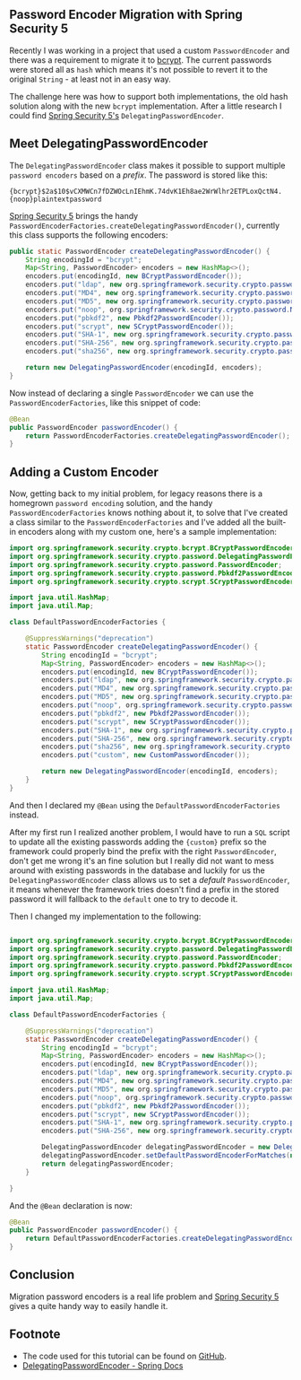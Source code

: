 Password Encoder Migration with Spring Security 5
---

Recently I was working in a project that used a custom `PasswordEncoder` and there was a requirement to migrate it to 
[bcrypt](https://en.wikipedia.org/wiki/Bcrypt). The current passwords were stored all as `hash` which means it's not
possible to revert it to the original `String` - at least not in an easy way.

The challenge here was how to support both implementations, the old hash solution along with the new `bcrypt` 
implementation. After a little research I could find [Spring Security 5's](https://spring.io/projects/spring-security) 
`DelegatingPasswordEncoder`.

## Meet DelegatingPasswordEncoder

The `DelegatingPasswordEncoder` class makes it possible to support multiple `password encoders` based on a *prefix*. The
password is stored like this:

```text
{bcrypt}$2a$10$vCXMWCn7fDZWOcLnIEhmK.74dvK1Eh8ae2WrWlhr2ETPLoxQctN4.
{noop}plaintextpassword
``` 

[Spring Security 5](https://spring.io/projects/spring-security) brings the handy `PasswordEncoderFactories.createDelegatingPasswordEncoder()`,
currently this class supports the following encoders:

```java
public static PasswordEncoder createDelegatingPasswordEncoder() {
	String encodingId = "bcrypt";
	Map<String, PasswordEncoder> encoders = new HashMap<>();
	encoders.put(encodingId, new BCryptPasswordEncoder());
	encoders.put("ldap", new org.springframework.security.crypto.password.LdapShaPasswordEncoder());
	encoders.put("MD4", new org.springframework.security.crypto.password.Md4PasswordEncoder());
	encoders.put("MD5", new org.springframework.security.crypto.password.MessageDigestPasswordEncoder("MD5"));
	encoders.put("noop", org.springframework.security.crypto.password.NoOpPasswordEncoder.getInstance());
	encoders.put("pbkdf2", new Pbkdf2PasswordEncoder());
	encoders.put("scrypt", new SCryptPasswordEncoder());
	encoders.put("SHA-1", new org.springframework.security.crypto.password.MessageDigestPasswordEncoder("SHA-1"));
	encoders.put("SHA-256", new org.springframework.security.crypto.password.MessageDigestPasswordEncoder("SHA-256"));
	encoders.put("sha256", new org.springframework.security.crypto.password.StandardPasswordEncoder());

	return new DelegatingPasswordEncoder(encodingId, encoders);
}
``` 

Now instead of declaring a single `PasswordEncoder` we can use the `PasswordEncoderFactories`, like this snippet of code:

```java
@Bean
public PasswordEncoder passwordEncoder() {
    return PasswordEncoderFactories.createDelegatingPasswordEncoder();
}
```

## Adding a Custom Encoder

Now, getting back to my initial problem, for legacy reasons there is a homegrown `password encoding` solution, and the
handy `PasswordEncoderFactories` knows nothing about it, to solve that I've created a class similar to the 
`PasswordEncoderFactories` and I've added all the built-in encoders along with my custom one, here's a sample implementation:

```java
import org.springframework.security.crypto.bcrypt.BCryptPasswordEncoder;
import org.springframework.security.crypto.password.DelegatingPasswordEncoder;
import org.springframework.security.crypto.password.PasswordEncoder;
import org.springframework.security.crypto.password.Pbkdf2PasswordEncoder;
import org.springframework.security.crypto.scrypt.SCryptPasswordEncoder;

import java.util.HashMap;
import java.util.Map;

class DefaultPasswordEncoderFactories {

    @SuppressWarnings("deprecation")
    static PasswordEncoder createDelegatingPasswordEncoder() {
        String encodingId = "bcrypt";
        Map<String, PasswordEncoder> encoders = new HashMap<>();
        encoders.put(encodingId, new BCryptPasswordEncoder());
        encoders.put("ldap", new org.springframework.security.crypto.password.LdapShaPasswordEncoder());
        encoders.put("MD4", new org.springframework.security.crypto.password.Md4PasswordEncoder());
        encoders.put("MD5", new org.springframework.security.crypto.password.MessageDigestPasswordEncoder("MD5"));
        encoders.put("noop", org.springframework.security.crypto.password.NoOpPasswordEncoder.getInstance());
        encoders.put("pbkdf2", new Pbkdf2PasswordEncoder());
        encoders.put("scrypt", new SCryptPasswordEncoder());
        encoders.put("SHA-1", new org.springframework.security.crypto.password.MessageDigestPasswordEncoder("SHA-1"));
        encoders.put("SHA-256", new org.springframework.security.crypto.password.MessageDigestPasswordEncoder("SHA-256"));
        encoders.put("sha256", new org.springframework.security.crypto.password.StandardPasswordEncoder());
        encoders.put("custom", new CustomPasswordEncoder());

        return new DelegatingPasswordEncoder(encodingId, encoders);
    }
}
```

And then I declared my `@Bean` using the `DefaultPasswordEncoderFactories` instead.

After my first run I realized another problem, I would have to run a `SQL` script to update all the existing passwords 
adding the `{custom}` prefix so the framework could properly bind the prefix with the right `PasswordEncoder`, 
don't get me wrong it's an fine solution but I really did not want to mess around with existing passwords in the 
database and luckily for us the `DelegatingPasswordEncoder` class allows us to set a *default* `PasswordEncoder`, it means
whenever the framework tries doesn't find a prefix in the stored password it will fallback to the `default` one to try
to decode it.

Then I changed my implementation to the following:

```java

import org.springframework.security.crypto.bcrypt.BCryptPasswordEncoder;
import org.springframework.security.crypto.password.DelegatingPasswordEncoder;
import org.springframework.security.crypto.password.PasswordEncoder;
import org.springframework.security.crypto.password.Pbkdf2PasswordEncoder;
import org.springframework.security.crypto.scrypt.SCryptPasswordEncoder;

import java.util.HashMap;
import java.util.Map;

class DefaultPasswordEncoderFactories {

    @SuppressWarnings("deprecation")
    static PasswordEncoder createDelegatingPasswordEncoder() {
        String encodingId = "bcrypt";
        Map<String, PasswordEncoder> encoders = new HashMap<>();
        encoders.put(encodingId, new BCryptPasswordEncoder());
        encoders.put("ldap", new org.springframework.security.crypto.password.LdapShaPasswordEncoder());
        encoders.put("MD4", new org.springframework.security.crypto.password.Md4PasswordEncoder());
        encoders.put("MD5", new org.springframework.security.crypto.password.MessageDigestPasswordEncoder("MD5"));
        encoders.put("noop", org.springframework.security.crypto.password.NoOpPasswordEncoder.getInstance());
        encoders.put("pbkdf2", new Pbkdf2PasswordEncoder());
        encoders.put("scrypt", new SCryptPasswordEncoder());
        encoders.put("SHA-1", new org.springframework.security.crypto.password.MessageDigestPasswordEncoder("SHA-1"));
        encoders.put("SHA-256", new org.springframework.security.crypto.password.MessageDigestPasswordEncoder("SHA-256"));

        DelegatingPasswordEncoder delegatingPasswordEncoder = new DelegatingPasswordEncoder(encodingId, encoders);
        delegatingPasswordEncoder.setDefaultPasswordEncoderForMatches(new CustomPasswordEncoder());
        return delegatingPasswordEncoder;
    }

}
```

And the `@Bean` declaration is now:

```java
@Bean
public PasswordEncoder passwordEncoder() {
    return DefaultPasswordEncoderFactories.createDelegatingPasswordEncoder();
}
```

Conclusion
---

Migration password encoders is a real life problem and [Spring Security 5](https://spring.io/projects/spring-security) 
gives a quite handy way to easily handle it.

Footnote
---
 - The code used for this tutorial can be found on [GitHub](https://github.com/marcosbarbero/spring-boot-n-cloud-playground/tree/master/security).
 - [DelegatingPasswordEncoder - Spring Docs](https://docs.spring.io/spring-security/site/docs/current/reference/htmlsingle/#pe-dpe)